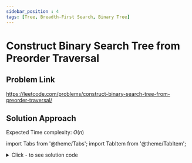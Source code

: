 ```yaml
---
sidebar_position : 4
tags: [Tree, Breadth-First Search, Binary Tree]
---
```


# Construct Binary Search Tree from Preorder Traversal

## Problem Link
https://leetcode.com/problems/construct-binary-search-tree-from-preorder-traversal/

## Solution Approach

Expected Time complexity: $O(n)$

import Tabs from '@theme/Tabs';
import TabItem from '@theme/TabItem';

<details><summary>Click - to see solution code</summary>

<Tabs>
<TabItem value="cpp" label="C++">

```cpp
class Solution {
   public:
    TreeNode* createBST(vector<int> nums, int i, int j) {
        if (i > j) return NULL;
        TreeNode* root = new TreeNode(nums[i]);
        if (i == j) return root;
        int k = i + 1;
        while (k <= j && nums[k] < nums[i]) k++;
        root->left = createBST(nums, i + 1, k - 1);
        root->right = createBST(nums, k, j);
        return root;
    }

    TreeNode* bstFromPreorder(vector<int>& nums) {
        return createBST(nums, 0, nums.size() - 1);
    }
};
```
</TabItem>
</Tabs>

</details>
